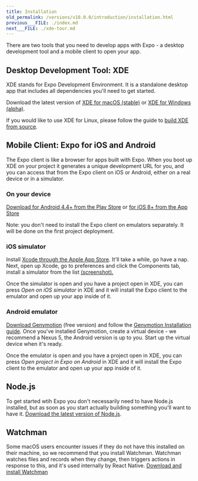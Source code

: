 ```yaml
---
title: Installation
old_permalink: /versions/v10.0.0/introduction/installation.html
previous___FILE: ./index.md
next___FILE: ./xde-tour.md
---
```


There are two tools that you need to develop apps with Expo - a desktop development tool and a mobile client to open your app.

## Desktop Development Tool: XDE

XDE stands for Expo Development Environment. It is a standalone desktop app that includes all dependencies you'll need to get started.

Download the latest version of [XDE for macOS (stable)](https://xde-updates.exponentjs.com/download/mac) or [XDE for Windows (alpha)](https://xde-updates.exponentjs.com/download/win32).

If you would like to use XDE for Linux, please follow the guide to [build XDE from source](https://github.com/exponent/xde#build-from-source).

## Mobile Client: Expo for iOS and Android

The Expo client is like a browser for apps built with Expo. When you boot up XDE on your project it generates a unique development URL for you, and you can access that from the Expo client on iOS or Android, either on a real device or in a simulator.

### On your device

[Download for Android 4.4+ from the Play Store](https://play.google.com/store/apps/details?id=host.exp.exponent) or [for iOS 8+ from the App Store](https://itunes.com/apps/exponent)

Note: you don't need to install the Expo client on emulators separately. It will be done on the first project deployment.

### iOS simulator

Install [Xcode through the Apple App Store](https://itunes.apple.com/app/xcode/id497799835). It'll take a while, go have a nap. Next, open up Xcode, go to preferences and click the Components tab, install a simulator from the list [(screenshot).](/_static/img/xcode-simulator.png)

Once the simulator is open and you have a project open in XDE, you can press _Open on iOS simulator_ in XDE and it will install the Expo client to the emulator and open up your app inside of it.

### Android emulator

[Download Genymotion](https://www.genymotion.com/fun-zone/) (free version) and follow the [Genymotion Installation guide](https://docs.genymotion.com/Content/01_Get_Started/Installation.htm). Once you've installed Genymotion, create a virtual device - we recommend a Nexus 5, the Android version is up to you. Start up the virtual device when it's ready.

Once the emulator is open and you have a project open in XDE, you can press _Open project in Expo on Android_ in XDE and it will install the Expo client to the emulator and open up your app inside of it.

## Node.js

To get started wtih Expo you don't necessarily need to have Node.js installed, but as soon as you start actually building something you'll want to have it. [Download the latest version of Node.js](https://nodejs.org/en/).

## Watchman

Some macOS users encounter issues if they do not have this installed on their machine, so we recommend that you install Watchman. Watchman watches files and records when they change, then triggers actions in response to this, and it's used internally by React Native. [Download and install Watchman](https://facebook.github.io/watchman/docs/install.html)
